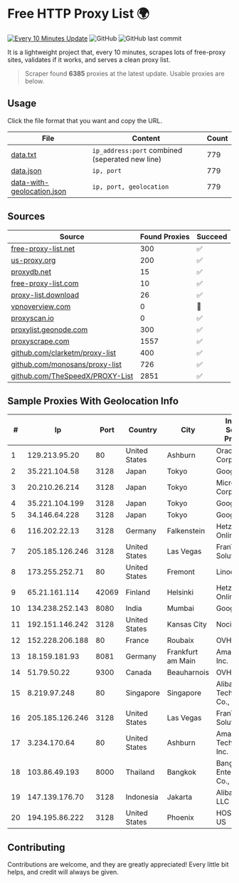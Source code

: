 
# Free HTTP Proxy List 🌍

[![Every 10 Minutes Update](https://github.com/mertguvencli/http-proxy-list/actions/workflows/main.yml/badge.svg?branch=main)](https://github.com/mertguvencli/http-proxy-list/actions/workflows/main.yml)
![GitHub](https://img.shields.io/github/license/mertguvencli/http-proxy-list)
![GitHub last commit](https://img.shields.io/github/last-commit/mertguvencli/http-proxy-list)

It is a lightweight project that, every 10 minutes, scrapes lots of free-proxy sites, validates if it works, and serves a clean proxy list.


> Scraper found **6385** proxies at the latest update. Usable proxies are below.

## Usage

Click the file format that you want and copy the URL.


|File|Content|Count|
|----|-------|-----|
|[data.txt](https://raw.githubusercontent.com/mertguvencli/http-proxy-list/main/proxy-list/data.txt)|`ip_address:port` combined (seperated new line)|779|
|[data.json](https://raw.githubusercontent.com/mertguvencli/http-proxy-list/main/proxy-list/data.json)|`ip, port`|779|
|[data-with-geolocation.json](https://raw.githubusercontent.com/mertguvencli/http-proxy-list/main/proxy-list/data-with-geolocation.json)|`ip, port, geolocation`|779|

## Sources

|Source|Found Proxies|Succeed|
|------|-------------|-------|
|[free-proxy-list.net](https://free-proxy-list.net)|300|✅|
|[us-proxy.org](https://www.us-proxy.org)|200|✅|
|[proxydb.net](http://proxydb.net)|15|✅|
|[free-proxy-list.com](https://free-proxy-list.com/?page=&port=&type%5B%5D=http&type%5B%5D=https&up_time=0&search=Search)|10|✅|
|[proxy-list.download](https://www.proxy-list.download/HTTP)|26|✅|
|[vpnoverview.com](https://vpnoverview.com/privacy/anonymous-browsing/free-proxy-servers)|0|🚫|
|[proxyscan.io](https://www.proxyscan.io)|0|✅|
|[proxylist.geonode.com](https://proxylist.geonode.com/api/proxy-list?limit=300&page=1&sort_by=lastChecked&sort_type=desc&protocols=http,https)|300|✅|
|[proxyscrape.com](https://api.proxyscrape.com/v2/?request=displayproxies&protocol=http&timeout=10000&country=all&ssl=all&anonymity=all)|1557|✅|
|[github.com/clarketm/proxy-list](https://raw.githubusercontent.com/clarketm/proxy-list/master/proxy-list-raw.txt)|400|✅|
|[github.com/monosans/proxy-list](https://raw.githubusercontent.com/monosans/proxy-list/main/proxies/http.txt)|726|✅|
|[github.com/TheSpeedX/PROXY-List](https://raw.githubusercontent.com/TheSpeedX/PROXY-List/master/http.txt)|2851|✅|


## Sample Proxies With Geolocation Info

|#|Ip|Port|Country|City|Internet Service Provider|
|-|--|----|-------|----|-------------------------|
|1|129.213.95.20|80|United States|Ashburn|Oracle Corporation|
|2|35.221.104.58|3128|Japan|Tokyo|Google LLC|
|3|20.210.26.214|3128|Japan|Tokyo|Microsoft Corporation|
|4|35.221.104.199|3128|Japan|Tokyo|Google LLC|
|5|34.146.64.228|3128|Japan|Tokyo|Google LLC|
|6|116.202.22.13|3128|Germany|Falkenstein|Hetzner Online GmbH|
|7|205.185.126.246|3128|United States|Las Vegas|FranTech Solutions|
|8|173.255.252.71|80|United States|Fremont|Linode, LLC|
|9|65.21.161.114|42069|Finland|Helsinki|Hetzner Online GmbH|
|10|134.238.252.143|8080|India|Mumbai|Google LLC|
|11|192.151.146.242|3128|United States|Kansas City|Nocix, LLC|
|12|152.228.206.188|80|France|Roubaix|OVH SAS|
|13|18.159.181.93|8081|Germany|Frankfurt am Main|Amazon.com, Inc.|
|14|51.79.50.22|9300|Canada|Beauharnois|OVH SAS|
|15|8.219.97.248|80|Singapore|Singapore|Alibaba (US) Technology Co., Ltd.|
|16|205.185.126.246|3128|United States|Las Vegas|FranTech Solutions|
|17|3.234.170.64|80|United States|Ashburn|Amazon Technologies Inc.|
|18|103.86.49.193|8000|Thailand|Bangkok|Bangmod Enterprise Co., Ltd.|
|19|147.139.176.70|3128|Indonesia|Jakarta|Alibaba.com LLC|
|20|194.195.86.222|3128|United States|Phoenix|HOSTINGER US|



## Contributing

Contributions are welcome, and they are greatly appreciated! Every
little bit helps, and credit will always be given.

